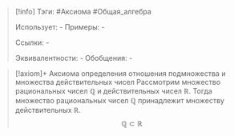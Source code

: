 > [!info]
> Тэги: #Аксиома #Общая_алгебра  
> 
> Использует: *-*
> Примеры: *-*
> 
> Ссылки: *-*
> 
> Эквивалентности: *-*
> Обобщения: *-*

> [!axiom]+ Аксиомa определения отношения подмножества и множества действительных чисел
> Рассмотрим множество рациональных чисел $\mathbb{Q}$ и действительных чисел $\mathbb{R}$. Тогда множество рациональных чисел $\mathbb{Q}$ принадлежит множеству действительных $\mathbb{R}$.  
> $$\mathbb{Q}\subset \mathbb{R}$$
